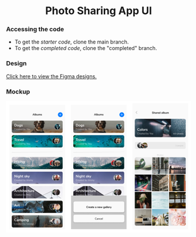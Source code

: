<h1 align="center">Photo Sharing App UI</h1>

### Accessing the code

- To get the *starter code*, clone the main branch.
- To get the *completed code*, clone the "completed" branch.

### Design

<a href="https://www.figma.com/file/jKrTKKXtPBuAsMAYePaKF7/Photo-Sharing-App-UI?node-id=0%3A1" target="_blank">Click here to view the Figma designs.</a>

### Mockup
<img src="./mockup.png" />